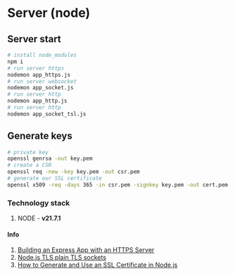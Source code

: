 # Server (node)

## Server start
```bash
# install node_modules
npm i
# run server https
nodemon app_https.js
# run server websocket
nodemon app_socket.js
# run server http
nodemon app_http.js
# run server http
nodemon app_socket_tsl.js
```

## Generate keys
```bash
# private key
openssl genrsa -out key.pem
# create a CSR
openssl req -new -key key.pem -out csr.pem
# generate our SSL certificate
openssl x509 -req -days 365 -in csr.pem -signkey key.pem -out cert.pem
```

### Technology stack
1. NODE - **v21.7.1**

#### Info
1. [Building an Express App with an HTTPS Server ](https://dev.to/fredabod/building-an-express-app-with-an-https-server-2mbj)
2. [Node.js TLS plain TLS sockets](https://gist.github.com/pcan/e384fcad2a83e3ce20f9a4c33f4a13ae)
3. [How to Generate and Use an SSL Certificate in Node.js](https://dev.to/devland/how-to-generate-and-use-an-ssl-certificate-in-nodejs-2996)